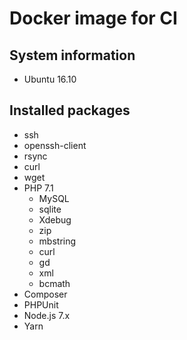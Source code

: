 # Docker image for CI

## System information
  * Ubuntu 16.10

## Installed packages
  * ssh
  * openssh-client
  * rsync
  * curl
  * wget
  * PHP 7.1
    * MySQL
    * sqlite
    * Xdebug
    * zip
    * mbstring
    * curl
    * gd
    * xml
    * bcmath
  * Composer
  * PHPUnit
  * Node.js 7.x
  * Yarn
